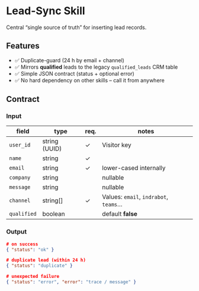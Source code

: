 # Lead-Sync Skill

Central “single source of truth” for inserting lead records.

## Features

* ✅ Duplicate-guard (24 h by email + channel)  
* ✅ Mirrors **qualified** leads to the legacy `qualified_leads` CRM table  
* ✅ Simple JSON contract (status + optional error)  
* ✅ No hard dependency on other skills – call it from anywhere

## Contract

### Input

| field      | type        | req. | notes                                   |
| ---------- | ----------- | ---- | --------------------------------------- |
| `user_id`  | string (UUID) | ✓  | Visitor key                             |
| `name`     | string      | ✓    |                                          |
| `email`    | string      | ✓    | lower-cased internally                  |
| `company`  | string      |      | nullable                                |
| `message`  | string      |      | nullable                                |
| `channel`  | string[]    | ✓    | Values: `email`, `indrabot`, `teams`…   |
| `qualified`| boolean     |      | default **false**                       |

### Output

```json
# on success
{ "status": "ok" }

# duplicate lead (within 24 h)
{ "status": "duplicate" }

# unexpected failure
{ "status": "error", "error": "trace / message" }
